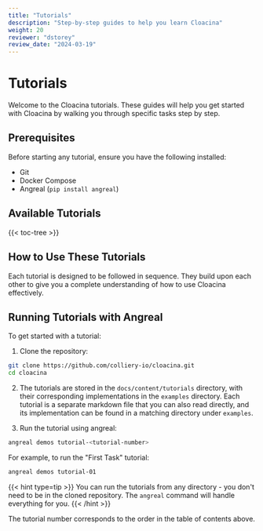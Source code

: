 ```yaml
---
title: "Tutorials"
description: "Step-by-step guides to help you learn Cloacina"
weight: 20
reviewer: "dstorey"
review_date: "2024-03-19"
---
```


# Tutorials

Welcome to the Cloacina tutorials. These guides will help you get started with Cloacina by walking you through specific tasks step by step.

## Prerequisites

Before starting any tutorial, ensure you have the following installed:

- Git
- Docker Compose
- Angreal (`pip install angreal`)

## Available Tutorials

{{< toc-tree >}}

## How to Use These Tutorials

Each tutorial is designed to be followed in sequence. They build upon each other to give you a complete understanding of how to use Cloacina effectively.

## Running Tutorials with Angreal

To get started with a tutorial:

1. Clone the repository:
```bash
git clone https://github.com/colliery-io/cloacina.git
cd cloacina
```

2. The tutorials are stored in the `docs/content/tutorials` directory, with their corresponding implementations in the `examples` directory. Each tutorial is a separate markdown file that you can also read directly, and its implementation can be found in a matching directory under `examples`.

3. Run the tutorial using angreal:
```bash
angreal demos tutorial-<tutorial-number>
```

For example, to run the "First Task" tutorial:

```bash
angreal demos tutorial-01
```

{{< hint type=tip >}}
You can run the tutorials from any directory - you don't need to be in the cloned repository. The `angreal` command will handle everything for you.
{{< /hint >}}

The tutorial number corresponds to the order in the table of contents above.
